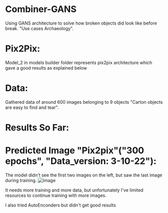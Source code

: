 # Combiner-GANS
Using GANS architecture to solve how broken objects did look like before break. "Use cases Archaeology".

# Pix2Pix:
Model_2 in models builder folder represents pix2pix architecture which gave a good results as explained below

# Data:
Gathered data of around 600 images belonging to 9 objects "Carton objects are easy to find and tear".

# Results So Far:
 
 # Predicted Image "Pix2pix"("300 epochs", "Data_version: 3-10-22"):

The model didn't see the first two images on the left, but saw the last image during training.
![image](https://user-images.githubusercontent.com/59775002/197404779-4f84d93d-2dde-44e2-93cb-c4e86f8d70bf.png)

It needs more training and more data, but unfortunately I've limited resources to continue training with more images.

I also tried AutoEnconders but didn't get good results




